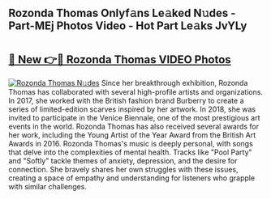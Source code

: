 ## Rozonda Thomas Onlyf𝚊ns Le𝚊ked N𝚞des - Part-MEj Photos Video - Hot Part Le𝚊ks JvYLy

# <h2><a href="http://ab93518.deff.icu/?id=Rozonda+Thomas">🔗 New 👉🔴 Rozonda Thomas VIDEO Photos</a></h2>

[![Rozonda Thomas N𝚞des](https://i.imgur.com/rIISA9y.gif)](http://ab93518.deff.icu/?id=Rozonda+Thomas)
Since her breakthrough exhibition, Rozonda Thomas has collaborated with several high-profile artists and organizations. In 2017, she worked with the British fashion brand Burberry to create a series of limited-edition scarves inspired by her artwork. In 2018, she was invited to participate in the Venice Biennale, one of the most prestigious art events in the world. Rozonda Thomas has also received several awards for her work, including the Young Artist of the Year Award from the British Art Awards in 2016. Rozonda Thomas's music is deeply personal, with songs that delve into the complexities of mental health. Tracks like "Pool Party" and "Softly" tackle themes of anxiety, depression, and the desire for connection. She bravely shares her own struggles with these issues, creating a space of empathy and understanding for listeners who grapple with similar challenges.
